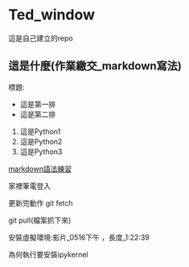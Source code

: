 # Ted_window
這是自己建立的repo

## 這是什麼(作業繳交_markdown寫法)

標題:

- 這是第一排
- 這是第二排

1. 這是Python1
2. 這是Python2
3. 這是Python3

[markdown語法練習](./markdown練習/README.md)

家裡筆電登入

更新完動作
git fetch

git pull(檔案抓下來)

安裝虛擬環境:影片_0516下午 ，長度_1:22:39

為何執行要安裝ipykernel